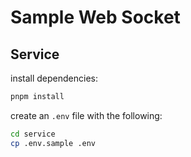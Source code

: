 # Sample Web Socket

## Service

install dependencies:

```bash
pnpm install
```

create an `.env` file with the following:

```bash
cd service
cp .env.sample .env
```
